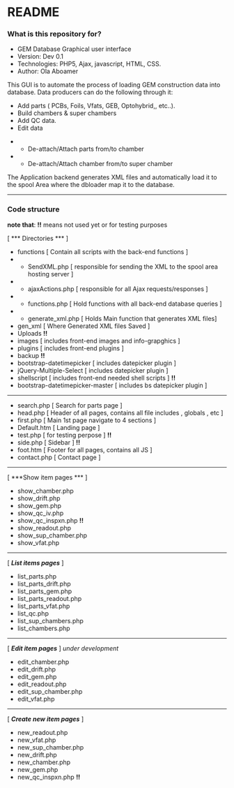 # README #

### What is this repository for? ###

* GEM Database Graphical user interface
* Version: Dev 0.1
* Technologies: PHP5, Ajax, javascript, HTML, CSS.
* Author: Ola Aboamer

This GUI is to automate the process of loading GEM construction data into database.
Data producers can do the following through it:

- Add parts ( PCBs, Foils, Vfats, GEB, Optohybrid,, etc..).
- Build chambers & super chambers
- Add QC data.
- Edit data
*  - De-attach/Attach parts from/to chamber
*  - De-attach/Attach chamber from/to super chamber

The Application backend generates XML files and automatically load it to the spool Area where the dbloader map it to the database. 

-------
### Code structure  ###

**note that**: **!!** means not used yet or for testing purposes

[ *** Directories *** ] 

* functions [ Contain all scripts with the back-end functions ]
* - SendXML.php  [ responsible for sending the XML to the spool area hosting server ]
* - ajaxActions.php  [ responsible for all Ajax requests/responses ]
* - functions.php   [ Hold functions with all back-end database queries  ]
* - generate_xml.php [ Holds Main function that generates XML files]
* gen_xml  [ Where Generated XML files Saved ]                              
* Uploads                          **!!**
* images [ includes front-end images and info-grapghics ]                 
* plugins [ includes front-end plugins ] 
* backup    **!!**                       
* bootstrap-datetimepicker  [ includes datepicker plugin ]  
* jQuery-Multiple-Select     [ includes datepicker plugin ]  
* shellscript        [ includes front-end needed shell scripts ] **!!** 
* bootstrap-datetimepicker-master [ includes bs datepicker plugin ] 
-------
* search.php [  Search for parts page ]
* head.php   [ Header of all pages, contains all file includes , globals , etc ]                                              
* first.php [ Main 1st page navigate to 4 sections ]
* Default.htm  [ Landing page ]
* test.php  [ for testing perpose ]  **!!**
* side.php  [ Sidebar ]  **!!**                                 
* foot.htm  [ Footer for all pages, contains all JS ]
* contact.php [ Contact page ] 
-------
[ ***Show item pages *** ] 

* show_chamber.php
* show_drift.php
* show_gem.php  
* show_qc_iv.php
* show_qc_inspxn.php  **!!**
* show_readout.php  
* show_sup_chamber.php 
* show_vfat.php   
-------
[ ***List items pages*** ] 

* list_parts.php
* list_parts_drift.php
* list_parts_gem.php  
* list_parts_readout.php  
* list_parts_vfat.php    
* list_qc.php
* list_sup_chambers.php
* list_chambers.php 
-------
[ ***Edit item pages*** ] *under development*

* edit_chamber.php                  
* edit_drift.php
* edit_gem.php                                  
* edit_readout.php                    
* edit_sup_chamber.php                     
* edit_vfat.php 
-------
[ ***Create new item pages*** ] 

* new_readout.php
* new_vfat.php
* new_sup_chamber.php 
* new_drift.php 
* new_chamber.php  
* new_gem.php
* new_qc_inspxn.php **!!**
